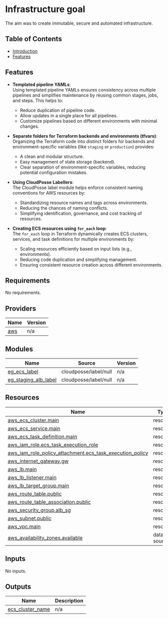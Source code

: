 # Infrastructure goal

The aim was to create immutable, secure and automated infrastructure. 

## Table of Contents

- [Introduction](#introduction)
- [Features](#features)

## Features

- **Templated pipeline YAMLs**:  
  Using templated pipeline YAMLs ensures consistency across multiple pipelines and simplifies maintenance by reusing common stages, jobs, and steps. This helps to:
  - Reduce duplication of pipeline code.
  - Allow updates in a single place for all pipelines.
  - Customize pipelines based on different environments with minimal changes.

- **Separate folders for Terraform backends and environments (tfvars)**:  
  Organizing the Terraform code into distinct folders for backends and environment-specific variables (like `staging` or `production`) provides:
  - A clean and modular structure.
  - Easy management of state storage (backend).
  - Clear separation of environment-specific variables, reducing potential configuration mistakes.

- **Using CloudPosse Labellers**:  
  The CloudPosse label module helps enforce consistent naming conventions for AWS resources by:
  - Standardizing resource names and tags across environments.
  - Reducing the chances of naming conflicts.
  - Simplifying identification, governance, and cost tracking of resources.

- **Creating ECS resources using `for_each` loop**:  
  The `for_each` loop in Terraform dynamically creates ECS clusters, services, and task definitions for multiple environments by:
  - Scaling resources efficiently based on input lists (e.g., environments).
  - Reducing code duplication and simplifying management.
  - Ensuring consistent resource creation across different environments.

<!-- BEGIN_TF_DOCS -->
## Requirements

No requirements.

## Providers

| Name | Version |
|------|---------|
| <a name="provider_aws"></a> [aws](#provider\_aws) | n/a |

## Modules

| Name | Source | Version |
|------|--------|---------|
| <a name="module_eg_ecs_label"></a> [eg\_ecs\_label](#module\_eg\_ecs\_label) | cloudposse/label/null | n/a |
| <a name="module_eg_staging_alb_label"></a> [eg\_staging\_alb\_label](#module\_eg\_staging\_alb\_label) | cloudposse/label/null | n/a |

## Resources

| Name | Type |
|------|------|
| [aws_ecs_cluster.main](https://registry.terraform.io/providers/hashicorp/aws/latest/docs/resources/ecs_cluster) | resource |
| [aws_ecs_service.main](https://registry.terraform.io/providers/hashicorp/aws/latest/docs/resources/ecs_service) | resource |
| [aws_ecs_task_definition.main](https://registry.terraform.io/providers/hashicorp/aws/latest/docs/resources/ecs_task_definition) | resource |
| [aws_iam_role.ecs_task_execution_role](https://registry.terraform.io/providers/hashicorp/aws/latest/docs/resources/iam_role) | resource |
| [aws_iam_role_policy_attachment.ecs_task_execution_policy](https://registry.terraform.io/providers/hashicorp/aws/latest/docs/resources/iam_role_policy_attachment) | resource |
| [aws_internet_gateway.gw](https://registry.terraform.io/providers/hashicorp/aws/latest/docs/resources/internet_gateway) | resource |
| [aws_lb.main](https://registry.terraform.io/providers/hashicorp/aws/latest/docs/resources/lb) | resource |
| [aws_lb_listener.main](https://registry.terraform.io/providers/hashicorp/aws/latest/docs/resources/lb_listener) | resource |
| [aws_lb_target_group.main](https://registry.terraform.io/providers/hashicorp/aws/latest/docs/resources/lb_target_group) | resource |
| [aws_route_table.public](https://registry.terraform.io/providers/hashicorp/aws/latest/docs/resources/route_table) | resource |
| [aws_route_table_association.public](https://registry.terraform.io/providers/hashicorp/aws/latest/docs/resources/route_table_association) | resource |
| [aws_security_group.alb_sg](https://registry.terraform.io/providers/hashicorp/aws/latest/docs/resources/security_group) | resource |
| [aws_subnet.public](https://registry.terraform.io/providers/hashicorp/aws/latest/docs/resources/subnet) | resource |
| [aws_vpc.main](https://registry.terraform.io/providers/hashicorp/aws/latest/docs/resources/vpc) | resource |
| [aws_availability_zones.available](https://registry.terraform.io/providers/hashicorp/aws/latest/docs/data-sources/availability_zones) | data source |

## Inputs

No inputs.

## Outputs

| Name | Description |
|------|-------------|
| <a name="output_ecs_cluster_name"></a> [ecs\_cluster\_name](#output\_ecs\_cluster\_name) | n/a |
<!-- END_TF_DOCS -->